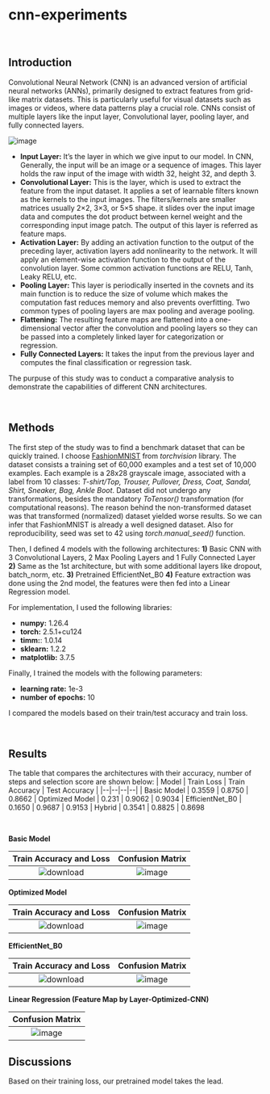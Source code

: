 # cnn-experiments

<br/>

## Introduction
Convolutional Neural Network (CNN) is an advanced version of artificial neural networks (ANNs), primarily designed to extract features from grid-like matrix datasets. This is particularly useful for visual datasets such as images or videos, where data patterns play a crucial role. CNNs consist of multiple layers like the input layer, Convolutional layer, pooling layer, and fully connected layers. <br/>

![image](https://github.com/user-attachments/assets/95494af0-1b30-4992-8e62-8166e493aa18)

- **Input Layer:** It’s the layer in which we give input to our model. In CNN, Generally, the input will be an image or a sequence of images. This layer holds the raw input of the image with width 32, height 32, and depth 3. 
- **Convolutional Layer:** This is the layer, which is used to extract the feature from the input dataset. It applies a set of learnable filters known as the kernels to the input images. The filters/kernels are smaller matrices usually 2×2, 3×3, or 5×5 shape. it slides over the input image data and computes the dot product between kernel weight and the corresponding input image patch. The output of this layer is referred as feature maps.
- **Activation Layer:** By adding an activation function to the output of the preceding layer, activation layers add nonlinearity to the network. It will apply an element-wise activation function to the output of the convolution layer. Some common activation functions are RELU, Tanh, Leaky RELU, etc. <br/>
- **Pooling Layer:** This layer is periodically inserted in the covnets and its main function is to reduce the size of volume which makes the computation fast reduces memory and also prevents overfitting. Two common types of pooling layers are max pooling and average pooling. <br/>
- **Flattening:** The resulting feature maps are flattened into a one-dimensional vector after the convolution and pooling layers so they can be passed into a completely linked layer for categorization or regression.
- **Fully Connected Layers:** It takes the input from the previous layer and computes the final classification or regression task. <br/>

The purpuse of this study was to conduct a comparative analysis to demonstrate the capabilities of different CNN architectures. 

<br/>

## Methods
The first step of the study was to find a benchmark dataset that can be quickly trained. I choose [FashionMNIST](https://github.com/zalandoresearch/fashion-mnist) from *torchvision* library. The dataset consists a training set of 60,000 examples and a test set of 10,000 examples. Each example is a 28x28 grayscale image, associated with a label from 10 classes: 
*T-shirt/Top, Trouser, Pullover, Dress, Coat, Sandal, Shirt, Sneaker, Bag, Ankle Boot*.
Dataset did not undergo any transformations, besides the mandatory *ToTensor()* transformation (for computational reasons). The reason behind the non-transformed dataset was that transformed  (normalized) dataset yielded worse results. So we can infer that FashionMNIST is already a well designed dataset.
Also for reproducibility, seed was set to 42 using *torch.manual_seed()* function.

Then, I defined 4 models with the following architectures:
**1)** Basic CNN with 3 Convolutional Layers, 2 Max Pooling Layers and 1 Fully Connected Layer
**2)** Same as the 1st architecture, but with some additional layers like dropout, batch_norm, etc.
**3)** Pretrained EfficientNet_B0 
**4)** Feature extraction was done using the 2nd model, the features were then fed into a Linear Regression model.

For implementation, I used the following libraries:
- **numpy:** 1.26.4
- **torch:** 2.5.1+cu124
- **timm:**: 1.0.14
- **sklearn:** 1.2.2
- **matplotlib:** 3.7.5

Finally, I trained the models with the following parameters:
- **learning rate:** 1e-3
- **number of epochs:** 10

I compared the models based on their train/test accuracy and train loss.

<br />

## Results
The table that compares the architectures with their accuracy, number of steps and selection score are shown below:
| Model | Train Loss | Train Accuracy | Test Accuracy |
|--|--|--|--|
| Basic Model | 0.3559 | 0.8750 | 0.8662
| Optimized Model | 0.231 | 0.9062 | 0.9034
| EfficientNet_B0 | 0.1650 | 0.9687 | 0.9153
| Hybrid | 0.3541 | 0.8825 | 0.8698

<br/>

**Basic Model** <br/>

Train Accuracy and Loss    | Confusion Matrix
:-------------------------:|:-------------------------:
![download](https://github.com/user-attachments/assets/7fcab668-dfa9-4365-859b-85d15b839381)  |  ![image](https://github.com/user-attachments/assets/bf3dd00e-7c80-492a-abd9-a6cbaf518c00)

**Optimized Model** <br/>

Train Accuracy and Loss    | Confusion Matrix
:-------------------------:|:-------------------------:
 ![download](https://github.com/user-attachments/assets/d91eb0a3-6f0b-4516-b706-648dab3047ff) | ![image](https://github.com/user-attachments/assets/a8b347d4-dc0d-4744-bba7-7d0d2d1f48cd)


**EfficientNet_B0** <br/>

Train Accuracy and Loss    | Confusion Matrix
:-------------------------:|:-------------------------:
![download](https://github.com/user-attachments/assets/4e29e953-5127-4b67-9430-3fc7f33ef480)  |  ![image](https://github.com/user-attachments/assets/baa8b397-5d87-46b7-8d65-942985e518fa)


**Linear Regression (Feature Map by Layer-Optimized-CNN)** <br/>

| Confusion Matrix
|:-------------------------:
|  ![image](https://github.com/user-attachments/assets/32d3943a-efc7-4692-ad57-77da82cff44e)


## Discussions
Based on their training loss, our pretrained model takes the lead. 


